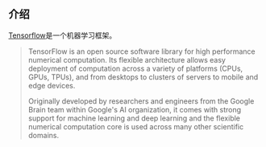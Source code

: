 
## 介绍

[Tensorflow](https://pypi.org/project/tensorflow/)是一个机器学习框架。

> TensorFlow is an open source software library for high performance numerical computation. Its flexible architecture allows easy deployment of computation across a variety of platforms (CPUs, GPUs, TPUs), and from desktops to clusters of servers to mobile and edge devices.
>
> Originally developed by researchers and engineers from the Google Brain team within Google's AI organization, it comes with strong support for machine learning and deep learning and the flexible numerical computation core is used across many other scientific domains.
